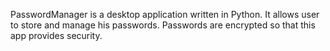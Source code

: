 PasswordManager is a desktop application written in Python. It allows user to store and manage his passwords.
Passwords are encrypted so that this app provides security.
